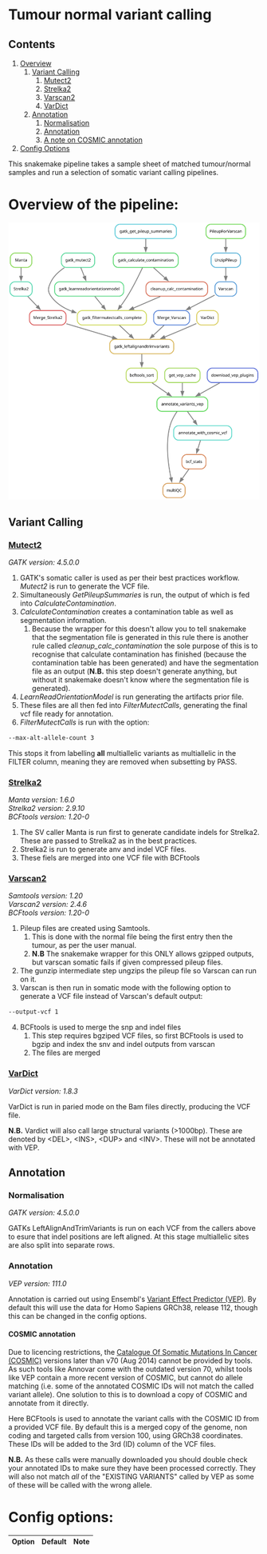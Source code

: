 # Tumour normal variant calling

## Contents

1. [Overview](#Overview-of-the-pipeline)
   1. [Variant Calling](#Variant-Calling)
      1. [Mutect2](#Mutect2)
      2. [Strelka2](#Strelka2)
      3. [Varscan2](#Varscan2)
      4. [VarDict](#VarDict)
   3. [Annotation](#Annotation)
      1. [Normalisation](#Normalisation)
      2. [Annotation](#Annotation)
      3. [A note on COSMIC annotation](#COSMIC-annotation)
4. [Config Options](#Config-options)

This snakemake pipeline takes a sample sheet of matched tumour/normal samples and run a selection of somatic variant calling pipelines. 

# Overview of the pipeline:

![Pipeline overview](Tumour.Normal.Variant.Calling.svg)

## Variant Calling

### [Mutect2](https://gatk.broadinstitute.org/hc/en-us/articles/27007991962907-Mutect2)

*GATK version: 4.5.0.0*

1. GATK's somatic caller is used as per their best practices workflow. *Mutect2* is run to generate the VCF file. 
2. Simultaneously *GetPileupSummaries* is run, the output of which is fed into *CalculateContamination*. 
3. *CalculateContamination* creates a contamination table as well as segmentation information.
   1. Because the wrapper for this doesn't allow you to tell snakemake that the segmentation file is generated in this rule there is another rule called *cleanup_calc_contamination* the sole purpose of this is to recognise that calculate contamination has finished (because the contamination table has been generated) and have the segmentation file as an output (**N.B.** this step doesn't generate anything, but without it snakemake doesn't know where the segmentation file is generated).
4. *LearnReadOrientationModel* is run generating the artifacts prior file.
5. These files are all then fed into *FilterMutectCalls*, generating the final vcf file ready for annotation.
6. *FilterMutectCalls* is run with the option:

```bash
--max-alt-allele-count 3
```
This stops it from labelling **all** multiallelic variants as multiallelic in the FILTER column, meaning they are removed when subsetting by PASS.

### [Strelka2](https://github.com/Illumina/strelka)

*Manta version: 1.6.0*\
*Strelka2 version: 2.9.10*\
*BCFtools version: 1.20-0*

1. The SV caller Manta is run first to generate candidate indels for Strelka2. These are passed to Strelka2 as in the best practices.
2. Strelka2 is run to generate anv and indel VCF files.
3. These fiels are merged into one VCF file with BCFtools


### [Varscan2](http://dkoboldt.github.io/varscan/)

*Samtools version: 1.20*\
*Varscan2 version: 2.4.6*\
*BCFtools version: 1.20-0*

1. Pileup files are created using Samtools.
   1. This is done with the normal file being the first entry then the tumour, as per the user manual.
   2. **N.B** The snakemake wrapper for this ONLY allows gzipped outputs, but varscan somatic fails if given compressed pileup files.
3. The gunzip intermediate step ungzips the pileup file so Varscan can run on it.
4. Varscan is then run in somatic mode with the following option to generate a VCF file instead of Varscan's default output:

```bash
--output-vcf 1
``` 
4. BCFtools is used to merge the snp and indel files
   1. This step requires bgziped VCF files, so first BCFtools is used to bgzip and index the snv and indel outputs from varscan
   2. The files are merged

### [VarDict](https://github.com/AstraZeneca-NGS/VarDict)

*VarDict version: 1.8.3*

VarDict is run in paried mode on the Bam files directly, producing the VCF file.

**N.B.** Vardict will also call large structural variants (>1000bp). These are denoted by \<DEL\>, \<INS\>, \<DUP\> and \<INV\>. These will not be annotated with VEP.

## Annotation

### Normalisation 

*GATK version: 4.5.0.0*

GATKs LeftAlignAndTrimVariants is run on each VCF from the callers above to esure that indel positions are left aligned. At this stage multiallelic sites are also split into separate rows.

### Annotation

*VEP version: 111.0*

Annotation is carried out using Ensembl's [Variant Effect Predictor (VEP)](https://www.ensembl.org/info/docs/tools/vep/index.html). By default this will use the data for Homo Sapiens GRCh38, release 112, though this can be changed in the config options. 

#### COSMIC annotation
Due to licencing restrictions, the [Catalogue Of Somatic Mutations In Cancer (COSMIC)](https://cancer.sanger.ac.uk/cosmic/) versions later than v70 (Aug 2014) cannot be provided by tools. As such tools like Annovar come with the outdated version 70, whilst tools like VEP contain a more recent version of COSMIC, but cannot do allele matching (i.e. some of the annotated COSMIC IDs will not match the called variant allele). One solution to this is to download a copy of COSMIC and annotate from it directly.

Here BCFtools is used to annotate the variant calls with the COSMIC ID from a provided VCF file. By default this is a merged copy of the genome, non coding and targeted calls from version 100, using GRCh38 coordinates. These IDs will be added to the 3rd (ID) column of the VCF files.

**N.B.** As these calls were manually downloaded you should double check your annotated IDs to make sure they have been processed correctly. They will also not match *all* of the "EXISTING VARIANTS" called by VEP as some of these will be called with the wrong allele.

# Config options:
Option | Default | Note
--- | --- | ---

